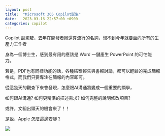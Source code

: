 ```yaml
---
layout: post
title:  "Microsoft 365 Copilot誕生"
date:   2023-03-16 22:57:00 +0900
categories: copilot
---
```


Copilot 副駕駛，去年在開發者圈還算流行的名詞，想不到今年就要面向所有的生產力工作者

身為一個博士生，感到最有用的應該是 Word 一鍵產生 PowerPoint 的可怕能力。

若是，PDF也有同樣功能的話，各種結案報告與書報討論，都可以輕鬆的完成簡報格式，而我們只要專注在簡報的內容即可。

從這幾天的觀查下來會發現，怎麼跟AI溝通將變成一個重要的顯學，

如何跟AI溝通?
如何更精準的描述需求?
如何完整的說明修改項目?

或許，文組出頭天的機會來了！！

是說，Apple 怎麼這邊安靜？


[![](https://img.youtube.com/vi/Bf-dbS9CcRU/0.jpg)](https://www.youtube.com/watch?v=Bf-dbS9CcRU)
